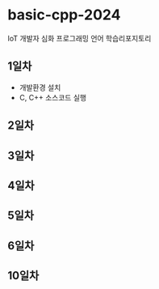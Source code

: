 # basic-cpp-2024
IoT 개발자 심화 프로그래밍 언어 학습리포지토리

## 1일차
- 개발환경 설치
- C, C++ 소스코드 실행
## 2일차

## 3일차

## 4일차

## 5일차

## 6일차

## 10일차